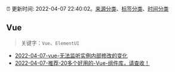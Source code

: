 :alarm_clock: 更新时间: 2022-04-07 22:40:02。[来源分类](../README.md)、[标签分类](../TAGS.md)、[时间分类](../TIMELINE.md)

## Vue


> 关键字：`Vue`、`ElementUI`



- [2022-04-07-vue-无法监听实例内部修改的变化](https://www.v2ex.com/t/845573) 
- [2022-04-07-推荐-20多个好用的-Vue-组件库，请查收！](https://toutiao.io/k/sskayyw) 